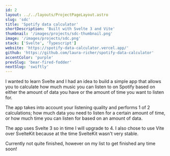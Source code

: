 ```yaml
---
id: 2
layout: ../../layouts/ProjectPageLayout.astro
slug: 'sdc'
title: 'Spotify data calculator'
shortDescription: 'Built with Svelte 3 and Vite'
thumbnail: '/images/projects/sdc-thumbnail.png'
image: '/images/projects/sdc.png'
stack: ['Svelte', 'Typescript']
website: 'https://spotify-data-calculator.vercel.app/'
github: 'https://github.com/laura-richer/spotify-data-calculator'
accentColor: 'purple'
prevSlug: 'bear-fired-fodder'
nextSlug: 'swiftly'
---
```


​​I wanted to learn Svelte and I had an idea to build a simple app that allows you to calculate how much music you can listen to on Spotify based on either the amount of data you have or the amount of time you want to listen for.

The app takes into account your listening quality and performs 1 of 2 calculations; how much data you need to listen for a certain amount of time, or how much time you can listen for based on an amount of data.

The app uses Svelte 3 so in time I will upgrade to 4. I also chose to use Vite over SvelteKit because at the time SvelteKit wasn't very stable.

Currently not quite finished, however on my list to get finished any time soon!

